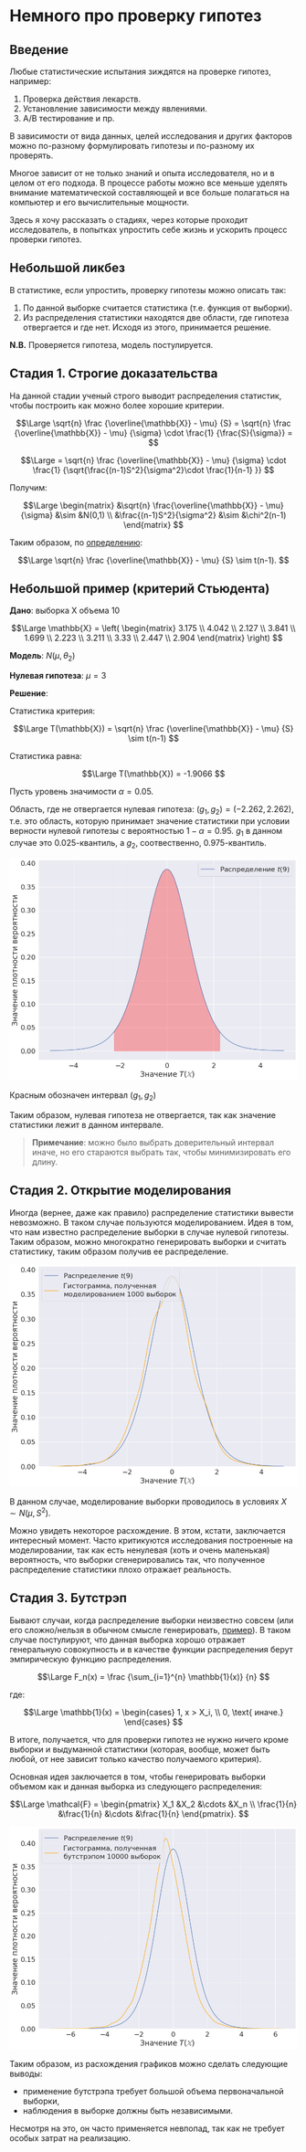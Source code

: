 # Немного про проверку гипотез

## Введение

Любые статистические испытания зиждятся на проверке гипотез, например:

1. Проверка действия лекарств.
2. Установление зависимости между явлениями.
3. A/B тестирование и пр.

В зависимости от вида данных, целей исследования и других факторов
можно по-разному формулировать гипотезы и по-разному их проверять.

Многое зависит от не только знаний и опыта исследователя, но и в целом
от его подхода. В процессе работы можно все меньше уделять внимание 
математической составляющей и все больше полагаться на компьютер и его
вычислительные мощности.

Здесь я хочу рассказать о стадиях, через которые проходит исследователь,
в попытках упростить себе жизнь и ускорить процесс проверки гипотез.

## Небольшой ликбез

В статистике, если упростить, проверку гипотезы можно описать так: 

1. По данной выборке считается статистика (т.е. функция от выборки).
2. Из распределения статистики находятся две области, где гипотеза отвергается и где нет. Исходя из этого, принимается решение.

**N.B.** Проверяется гипотеза, модель постулируется.

## Стадия 1. Строгие доказательства

На данной стадии ученый строго выводит распределения статистик, чтобы построить как можно более хорошие критерии. 

$$\Large
\sqrt{n}
\frac
{\overline{\mathbb{X}} - \mu}
{S} =
\sqrt{n}
\frac
{\overline{\mathbb{X}} - \mu}
{\sigma} \cdot
\frac{1}
{\frac{S}{\sigma}} =
$$

$$\Large
= \sqrt{n}
\frac
{\overline{\mathbb{X}} - \mu}
{\sigma} \cdot
\frac{1}
{\sqrt{\frac{(n-1)S^2}{\sigma^2}\cdot
\frac{1}{n-1}
}}
$$

Получим:

$$\Large
\begin{matrix}
&\sqrt{n}
\frac{\overline{\mathbb{X}} - \mu}
{\sigma} &\sim &N(0,1) \\
&\frac{(n-1)S^2}{\sigma^2} &\sim &\chi^2(n-1)
\end{matrix}
$$

Таким образом, по [определению](https://ru.wikipedia.org/wiki/Распределение_Стьюдента#Определение):

$$\Large
\sqrt{n}
\frac
{\overline{\mathbb{X}} - \mu}
{S} \sim t(n-1).
$$

## Небольшой пример (критерий Стьюдента)

**Дано**: выборка Х объема 10

$$\Large
\mathbb{X} = \left( 
\begin{matrix}
3.175 \\
4.042 \\
2.127 \\
3.841 \\
1.699 \\
2.223 \\
3.211 \\
3.33  \\
2.447 \\
2.904 
\end{matrix}
\right)
$$

**Модель**: $N(\mu, \theta_2)$

**Нулевая гипотеза**: $\mu = 3$

**Решение**:

Статистика критерия:

$$\Large
T(\mathbb{X}) =
\sqrt{n}
\frac
{\overline{\mathbb{X}} - \mu}
{S} 
\sim
t(n-1)
$$

Статистика равна:

$$\Large
T(\mathbb{X}) = -1.9066
$$

Пусть уровень значимости $\alpha = 0.05$.

Область, где не отвергается нулевая гипотеза: $(g_1, g_2) = (-2.262, 2.262)$, т.е. это область, которую принимает значение статистики при условии верности нулевой гипотезы с вероятностью $1 - \alpha = 0.95$. $g_1$ в данном случае это $0.025$-квантиль, а $g_2$, соотвественно, 0.975-квантиль. 

![Доверительный интервал](assets/stat-madness/conf_interval.png)

Красным обозначен интервал $(g_1, g_2)$

Таким образом, нулевая гипотеза не отвергается, так как значение статистики лежит в данном интервале.

> **Примечание**: можно было выбрать доверительный интервал иначе, 
> но его стараются  выбрать так, чтобы минимизировать его длину.

## Стадия 2. Открытие моделирования

Иногда (вернее, даже как правило) распределение статистики вывести
невозможно. В таком случае пользуются моделированием. Идея в том, что
нам известно распределение выборки в случае нулевой гипотезы. Таким
образом, можно многократно генерировать выборки и считать статистику,
таким образом получив ее распределение.

![Открытие моделирования](assets/stat-madness/modeling.png)

В данном случае, моделирование выборки проводилось 
в условиях $X \sim N(\mu, S^2)$.

Можно увидеть некоторое расхождение. В этом, кстати, заключается интересный
момент. Часто критикуются исследования построенные на моделировании, так как
есть ненулевая (хоть и очень маленькая) вероятность, что выборки
сгенерировались так, что полученное распределение статистики плохо отражает
реальность.

## Стадия 3. Бутстрэп 

Бывают случаи, когда распределение выборки неизвестно совсем 
(или его сложно/нельзя в обычном смысле генерировать,
[пример](https://stepik.org/lesson/40491/step/1?unit=24794)). В таком случае
постулируют, что данная выборка хорошо отражает генеральную совокупность и в
качестве функции распределения берут эмпирическую функцию распределения.

$$\Large
F_n(x) = \frac
{\sum_{i=1}^{n} \mathbb{1}(x)}
{n}
$$

где:

$$\Large
\mathbb{1}(x) =
\begin{cases}
1, x > X_i, \\
0, \text{ иначе.}
\end{cases}
$$

В итоге, получается, что для проверки гипотез не нужно ничего кроме выборки и выдуманной статистики (которая, вообще, может быть любой, от нее зависит только качество получаемого критерия).

Основная идея заключается в том, чтобы генерировать выборки объемом как и данная выборка из следующего распределения:

$$\Large
\mathcal{F} =
\begin{pmatrix}
X_1         &X_2         &\cdots &X_n \\
\frac{1}{n} &\frac{1}{n} &\cdots &\frac{1}{n} 
\end{pmatrix}.
$$

![Результат на выборке объема 10](assets/stat-madness/bootstrap.png)

Таким образом, из расхождения графиков можно сделать следующие выводы:

- применение бутстрэпа требует большой объема первоначальной выборки,
- наблюдения в выборке должны быть независимыми.

Несмотря на это, он часто применяется невпопад, так как не требует особых затрат на реализацию.
